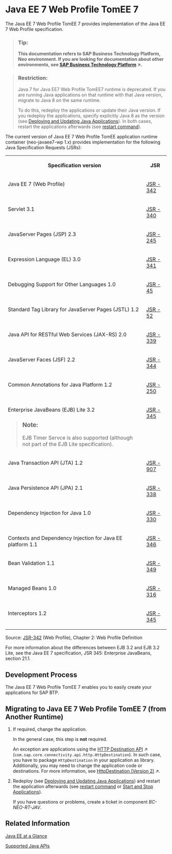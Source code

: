<!-- loiof177a15bab8c47168cbcf471b7726f78 -->

# Java EE 7 Web Profile TomEE 7

The Java EE 7 Web Profile TomEE 7 provides implementation of the Java EE 7 Web Profile specification.

> ### Tip:  
> **This documentation refers to SAP Business Technology Platform, Neo environment. If you are looking for documentation about other environments, see [SAP Business Technology Platform](https://help.sap.com/viewer/65de2977205c403bbc107264b8eccf4b/Cloud/en-US/6a2c1ab5a31b4ed9a2ce17a5329e1dd8.html "SAP Business Technology Platform (SAP BTP) is an integrated offering comprised of four technology portfolios: database and data management, application development and integration, analytics, and intelligent technologies. The platform offers users the ability to turn data into business value, compose end-to-end business processes, and build and extend SAP applications quickly.") :arrow_upper_right:.**

> ### Restriction:  
> Java 7 for Java EE7 Web Profile TomEE7 runtime is deprecated. If you are running Java applications on that runtime with that Java version, migrate to Java 8 on the same runtime.
> 
> To do this, redeploy the applications or update their Java version. If you redeploy the applications, specify explicitly Java 8 as the version \(see [Deploying and Updating Java Applications](deploying-and-updating-java-applications-e5dfbc6.md)\). In both cases, restart the applications afterwards \(see [restart command](../50-administration-and-ops-neo/restart-7c0f7a1.md)\).

The current version of Java EE 7 Web Profile TomEE application runtime container \(neo-javaee7-wp 1.x\) provides implementation for the following Java Specification Requests \(JSRs\):


<table>
<tr>
<th valign="top">

Specification version



</th>
<th valign="top">

JSR



</th>
</tr>
<tr>
<td valign="top">

Java EE 7 \(Web Profile\)



</td>
<td valign="top">

[JSR - 342](https://jcp.org/en/jsr/detail?id=342)



</td>
</tr>
<tr>
<td valign="top">

Servlet 3.1



</td>
<td valign="top">

[JSR - 340](http://jcp.org/en/jsr/detail?id=340)



</td>
</tr>
<tr>
<td valign="top">

JavaServer Pages \(JSP\) 2.3



</td>
<td valign="top">

[JSR - 245](http://jcp.org/en/jsr/detail?id=245)



</td>
</tr>
<tr>
<td valign="top">

Expression Language \(EL\) 3.0



</td>
<td valign="top">

[JSR - 341](http://jcp.org/en/jsr/detail?id=341)



</td>
</tr>
<tr>
<td valign="top">

Debugging Support for Other Languages 1.0



</td>
<td valign="top">

[JSR - 45](http://jcp.org/en/jsr/detail?id=45)



</td>
</tr>
<tr>
<td valign="top">

Standard Tag Library for JavaServer Pages \(JSTL\) 1.2



</td>
<td valign="top">

[JSR - 52](http://www.jcp.org/en/jsr/detail?id=52)



</td>
</tr>
<tr>
<td valign="top">

Java API for RESTful Web Services \(JAX-RS\) 2.0



</td>
<td valign="top">

[JSR - 339](http://jcp.org/en/jsr/detail?id=339)



</td>
</tr>
<tr>
<td valign="top">

JavaServer Faces \(JSF\) 2.2



</td>
<td valign="top">

[JSR - 344](http://jcp.org/en/jsr/detail?id=344)



</td>
</tr>
<tr>
<td valign="top">

Common Annotations for Java Platform 1.2



</td>
<td valign="top">

[JSR - 250](http://jcp.org/en/jsr/detail?id=250)



</td>
</tr>
<tr>
<td valign="top">

Enterprise JavaBeans \(EJB\) Lite 3.2

> ### Note:  
> EJB Timer Servce is also supported \(although not part of the EJB Lite specification\).



</td>
<td valign="top">

[JSR - 345](http://jcp.org/en/jsr/detail?id=345)



</td>
</tr>
<tr>
<td valign="top">

Java Transaction API \(JTA\) 1.2



</td>
<td valign="top">

[JSR - 907](http://jcp.org/en/jsr/detail?id=907)



</td>
</tr>
<tr>
<td valign="top">

Java Persistence API \(JPA\) 2.1



</td>
<td valign="top">

[JSR - 338](http://jcp.org/en/jsr/detail?id=338)



</td>
</tr>
<tr>
<td valign="top">

Dependency Injection for Java 1.0



</td>
<td valign="top">

[JSR - 330](http://www.jcp.org/en/jsr/detail?id=330)



</td>
</tr>
<tr>
<td valign="top">

Contexts and Dependency Injection for Java EE platform 1.1



</td>
<td valign="top">

[JSR - 346](http://jcp.org/en/jsr/detail?id=346)



</td>
</tr>
<tr>
<td valign="top">

Bean Validation 1.1



</td>
<td valign="top">

[JSR - 349](http://jcp.org/en/jsr/detail?id=349)



</td>
</tr>
<tr>
<td valign="top">

Managed Beans 1.0



</td>
<td valign="top">

[JSR - 316](http://jcp.org/en/jsr/detail?id=316)



</td>
</tr>
<tr>
<td valign="top">

Interceptors 1.2



</td>
<td valign="top">

[JSR - 345](http://jcp.org/en/jsr/detail?id=345)



</td>
</tr>
</table>

Source: [JSR-342](http://jcp.org/en/jsr/detail?id=342) \(Web Profile\), Chapter 2: Web Profile Definition

For more information about the differences between EJB 3.2 and EJB 3.2 Lite, see the Java EE 7 specification, JSR 345: Enterprise JavaBeans, section 21.1.



<a name="loiof177a15bab8c47168cbcf471b7726f78__section_6E56F5A283004681B3B03A5F19768C90"/>

## Development Process

The Java EE 7 Web Profile TomEE 7 enables you to easily create your applications for SAP BTP.



<a name="loiof177a15bab8c47168cbcf471b7726f78__section_kkx_tmh_smb"/>

## Migrating to Java EE 7 Web Profile TomEE 7 \(from Another Runtime\)

1.  If required, change the application.

    In the general case, this step is **not** required.

    An exception are applications using the [HTTP Destination API](https://help.sap.com/viewer/b865ed651e414196b39f8922db2122c7/Cloud/en-US/462dbffef4614044b5c727c9de37672e.html "All connectivity API packages are visible by default from all Web applications. Applications can consume the destinations via a JNDI lookup.") :arrow_upper_right: \(`com.sap.core.connectivity.api.http.HttpDestination`\). In such case, you have to package `HttpDestination` in your application as library. Additionally, you may need to change the application code or destinations. For more information, see [HttpDestination (Version 2)](https://help.sap.com/viewer/b865ed651e414196b39f8922db2122c7/Cloud/en-US/c2a0d33bbc464b8fae30fed707ae9034.html "Use the current HttpDestination library version available for the Connectivity service.") :arrow_upper_right:.

2.  Redeploy \(see [Deploying and Updating Java Applications](deploying-and-updating-java-applications-e5dfbc6.md)\) and restart the application afterwards \(see [restart command](../50-administration-and-ops-neo/restart-7c0f7a1.md) or [Start and Stop Applications](../50-administration-and-ops-neo/start-and-stop-applications-7612f03.md)\).

    If you have questions or problems, create a ticket in component *BC-NEO-RT-JAV*.




<a name="loiof177a15bab8c47168cbcf471b7726f78__section_6426FC0C57E344BA97905F08109309ED"/>

## Related Information

[Java EE at a Glance](http://www.oracle.com/technetwork/java/javaee/overview/index.html) 

[Supported Java APIs](supported-java-apis-e836a95.md)


